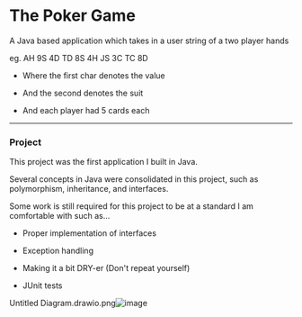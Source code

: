 # The Poker Game 

A Java based application which takes in a user string of a two player hands

eg. AH 9S 4D TD 8S 4H JS 3C TC 8D

- Where the first char denotes the value

- And the second denotes the suit

- And each player had 5 cards each

________________________________________
### Project

This project was the first application I built in Java.

Several concepts in Java were consolidated in this project, such as polymorphism, inheritance, and interfaces.

Some work is still required for this project to be at a standard I am comfortable with such as...

- Proper implementation of interfaces

- Exception handling

- Making it a bit DRY-er (Don't repeat yourself)

- JUnit tests

Untitled Diagram.drawio.png![image](https://user-images.githubusercontent.com/90227438/201806443-215b3f07-d2f9-445c-823a-261119683ded.png)
